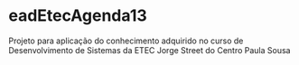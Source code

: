 # eadEtecAgenda13
Projeto para aplicação do conhecimento adquirido no curso de Desenvolvimento de Sistemas da ETEC Jorge Street do Centro Paula Sousa
